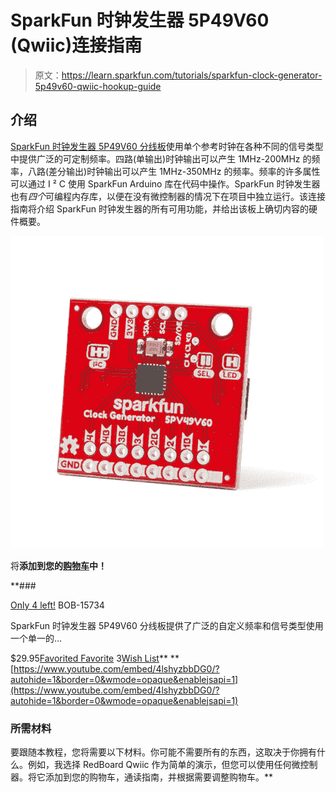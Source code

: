 # SparkFun 时钟发生器 5P49V60 (Qwiic)连接指南

> 原文：<https://learn.sparkfun.com/tutorials/sparkfun-clock-generator-5p49v60-qwiic-hookup-guide>

## 介绍

[SparkFun 时钟发生器 5P49V60 分线板](https://www.sparkfun.com/products/15734)使用单个参考时钟在各种不同的信号类型中提供广泛的可定制频率。四路(单输出)时钟输出可以产生 1MHz-200MHz 的频率，八路(差分输出)时钟输出可以产生 1MHz-350MHz 的频率。频率的许多属性可以通过 I ² C 使用 SparkFun Arduino 库在代码中操作。SparkFun 时钟发生器也有*四个*可编程内存库，以便在没有微控制器的情况下在项目中独立运行。该连接指南将介绍 SparkFun 时钟发生器的所有可用功能，并给出该板上确切内容的硬件概要。

[![SparkFun Clock Generator Breakout - 5P49V60 (Qwiic)](img/6ffd6a676fe1309a9368d1b501b21bcc.png)](https://www.sparkfun.com/products/15734) 

将**添加到您的[购物车](https://www.sparkfun.com/cart)中！**

 **### [](https://www.sparkfun.com/products/15734)

[Only 4 left!](https://learn.sparkfun.com/static/bubbles/ "only 4 left!") BOB-15734

SparkFun 时钟发生器 5P49V60 分线板提供了广泛的自定义频率和信号类型使用一个单一的…

$29.95[Favorited Favorite](# "Add to favorites") 3[Wish List](# "Add to wish list")** **[https://www.youtube.com/embed/4lshyzbbDG0/?autohide=1&border=0&wmode=opaque&enablejsapi=1](https://www.youtube.com/embed/4lshyzbbDG0/?autohide=1&border=0&wmode=opaque&enablejsapi=1)

### 所需材料

要跟随本教程，您将需要以下材料。你可能不需要所有的东西，这取决于你拥有什么。例如，我选择 RedBoard Qwiic 作为简单的演示，但您可以使用任何微控制器。将它添加到您的购物车，通读指南，并根据需要调整购物车。**